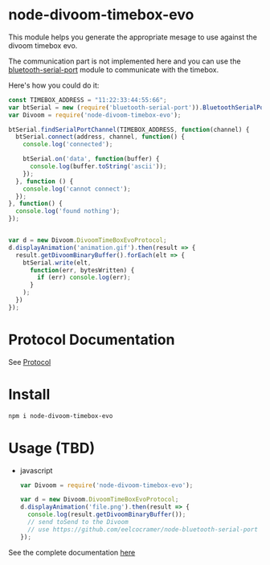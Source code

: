 # node-divoom-timebox-evo

This module helps you generate the appropriate mesage to use against the divoom timebox evo.

The communication part is not implemented here and you can use the [bluetooth-serial-port](https://github.com/eelcocramer/node-bluetooth-serial-port) module to communicate with the timebox.

Here's how you could do it:
```js
const TIMEBOX_ADDRESS = "11:22:33:44:55:66";
var btSerial = new (require('bluetooth-serial-port')).BluetoothSerialPort();
var Divoom = require('node-divoom-timebox-evo');

btSerial.findSerialPortChannel(TIMEBOX_ADDRESS, function(channel) {
  btSerial.connect(address, channel, function() {
    console.log('connected');

    btSerial.on('data', function(buffer) {
      console.log(buffer.toString('ascii'));
    });
  }, function () {
    console.log('cannot connect');
  });
}, function() {
  console.log('found nothing');
});


var d = new Divoom.DivoomTimeBoxEvoProtocol;
d.displayAnimation('animation.gif').then(result => {
  result.getDivoomBinaryBuffer().forEach(elt => {
    btSerial.write(elt,
      function(err, bytesWritten) {
        if (err) console.log(err);
      }
    );
  })
});

```

# Protocol Documentation

See [Protocol](PROTOCOL.md)

# Install

```sh
npm i node-divoom-timebox-evo
```

# Usage (TBD)

* javascript
  ```js
  var Divoom = require('node-divoom-timebox-evo');

  var d = new Divoom.DivoomTimeBoxEvoProtocol;
  d.displayAnimation('file.png').then(result => {
    console.log(result.getDivoomBinaryBuffer());
    // send toSend to the Divoom
    // use https://github.com/eelcocramer/node-bluetooth-serial-port
  });
  ```

See the complete documentation [here](https://romrider.github.io/divoom-timebox-evo/docs/)
